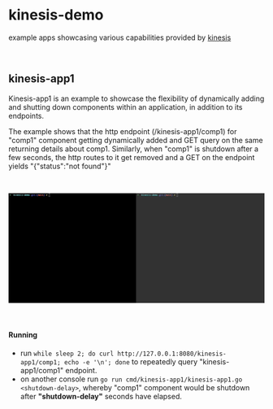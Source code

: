 # kinesis-demo
 example apps showcasing various capabilities provided by [kinesis](https://github.com/srcfoundry/kinesis)

<br>

## kinesis-app1

Kinesis-app1 is an example to showcase the flexibility of dynamically adding and shutting down components within an application, in addition to its endpoints. 
<br>

The example shows that the http endpoint (/kinesis-app1/comp1) for "comp1" component getting dynamically added and GET query on the same returning details about comp1. 
Similarly, when "comp1" is shutdown after a few seconds, the http routes to it get removed and a GET on the endpoint yields "{"status":"not found"}"

<br>

![](images/kinesis-app1-demo.gif)

<br>

#### Running
- run ```while sleep 2; do curl http://127.0.0.1:8080/kinesis-app1/comp1; echo -e '\n'; done``` to repeatedly query "kinesis-app1/comp1" endpoint.
- on another console run ```go run cmd/kinesis-app1/kinesis-app1.go <shutdown-delay>```, whereby "comp1" component would be shutdown after <b>"shutdown-delay"</b> seconds have elapsed.
  